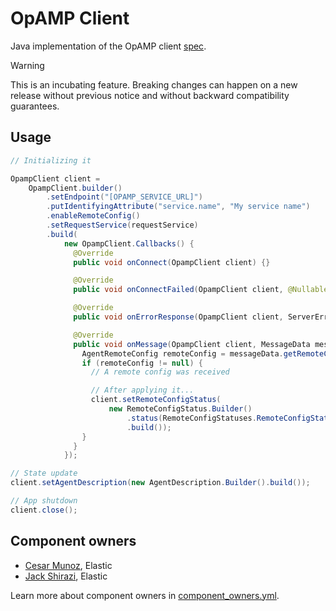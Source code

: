 # OpAMP Client

Java implementation of the OpAMP
client [spec](https://github.com/open-telemetry/opamp-spec/blob/main/specification.md).

> [!WARNING]
> This is an incubating feature. Breaking changes can happen on a new release without previous
> notice and without backward compatibility guarantees.

## Usage

```java
// Initializing it

OpampClient client =
    OpampClient.builder()
        .setEndpoint("[OPAMP_SERVICE_URL]")
        .putIdentifyingAttribute("service.name", "My service name")
        .enableRemoteConfig()
        .setRequestService(requestService)
        .build(
            new OpampClient.Callbacks() {
              @Override
              public void onConnect(OpampClient client) {}

              @Override
              public void onConnectFailed(OpampClient client, @Nullable Throwable throwable) {}

              @Override
              public void onErrorResponse(OpampClient client, ServerErrorResponse errorResponse) {}

              @Override
              public void onMessage(OpampClient client, MessageData messageData) {
                AgentRemoteConfig remoteConfig = messageData.getRemoteConfig();
                if (remoteConfig != null) {
                  // A remote config was received

                  // After applying it...
                  client.setRemoteConfigStatus(
                      new RemoteConfigStatus.Builder()
                          .status(RemoteConfigStatuses.RemoteConfigStatuses_APPLIED)
                          .build());
                }
              }
            });

// State update
client.setAgentDescription(new AgentDescription.Builder().build());

// App shutdown
client.close();

```

## Component owners

- [Cesar Munoz](https://github.com/LikeTheSalad), Elastic
- [Jack Shirazi](https://github.com/jackshirazi), Elastic

Learn more about component owners in [component_owners.yml](../.github/component_owners.yml).
